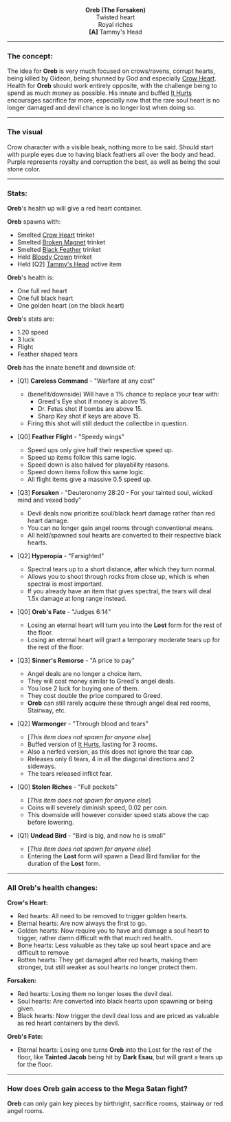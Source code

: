 <p style="text-align: center;">
  <b>Oreb (The Forsaken)</b>
  <br>
  Twisted heart
  <br>
  Royal riches
  <br>
  <b>[A]</b> Tammy's Head
</p>

---


### The concept:

The idea for **Oreb** is very much focused on crows/ravens, corrupt hearts, being killed by Gideon, being shunned by God and especially [Crow Heart](https://bindingofisaacrebirth.fandom.com/wiki/Crow_Heart).
Health for **Oreb** should work entirely opposite, with the challenge being to spend as much money as possible.
His innate and buffed [It Hurts](https://bindingofisaacrebirth.fandom.com/wiki/It_Hurts) encourages sacrifice far more, especially now that the rare soul heart is no longer damaged and devil chance is no longer lost when doing so.

---

### The visual

Crow character with a visible beak, nothing more to be said.
Should start with purple eyes due to having black feathers all over the body and head.
Purple represents royalty and corruption the best, as well as being the soul stone color.

---

### Stats:

**Oreb**'s health up will give a red heart container.

**Oreb** spawns with:
- Smelted [Crow Heart](https://bindingofisaacrebirth.fandom.com/wiki/Crow_Heart) trinket
- Smelted [Broken Magnet](https://bindingofisaacrebirth.fandom.com/wiki/Broken_Magnet) trinket
- Smelted [Black Feather](https://bindingofisaacrebirth.fandom.com/wiki/Black_Feather) trinket
- Held [Bloody Crown](https://bindingofisaacrebirth.fandom.com/wiki/Bloody_Crown) trinket
- Held [Q2] [Tammy's Head](https://bindingofisaacrebirth.fandom.com/wiki/Tammy's_Head) active item

**Oreb**'s health is:
- One full red heart
- One full black heart
- One golden heart (on the black heart)

**Oreb**'s stats are:
- 1.20 speed
- 3 luck
- Flight
- Feather shaped tears

**Oreb** has the innate benefit and downside of:
- [Q1] **Careless Command** - "Warfare at any cost"
  - (benefit/downside) Will have a 1% chance to replace your tear with:
    - Greed's Eye shot if money is above 15.
    - Dr. Fetus shot if bombs are above 15.
    - Sharp Key shot if keys are above 15.
  - Firing this shot will still deduct the collectibe in question.
- [Q0] **Feather Flight** - "Speedy wings"
  - Speed ups only give half their respective speed up.
  - Speed up items follow this same logic.
  - Speed down is also halved for playability reasons.
  - Speed down items follow this same logic.
  - All flight items give a massive 0.5 speed up.
- [Q3] **Forsaken** - "Deuteronomy 28:20 - For your tainted soul, wicked mind and vexed body"
  - Devil deals now prioritize soul/black heart damage rather than red heart damage.
  - You can no longer gain angel rooms through conventional means.
  - All held/spawned soul hearts are converted to their respective black hearts.
- [Q2] **Hyperopia** - "Farsighted"
  - Spectral tears up to a short distance, after which they turn normal.
  - Allows you to shoot through rocks from close up, which is when spectral is most important.
  - If you already have an item that gives spectral, the tears will deal 1.5x damage at long range instead.
- [Q0] **Oreb's Fate** - "Judges 6:14"
  - Losing an eternal heart will turn you into the **Lost** form for the rest of the floor.
  - Losing an eternal heart will grant a temporary moderate tears up for the rest of the floor.
- [Q3] **Sinner's Remorse** - "A price to pay"
  - Angel deals are no longer a choice item.
  - They will cost money similar to Greed's angel deals.
  - You lose 2 luck for buying one of them.
  - They cost double the price compared to Greed.
  - **Oreb** can still rarely acquire these through angel deal red rooms, Stairway, etc.


- [Q2] **Warmonger** - "Through blood and tears"
  - [*This item does not spawn for anyone else*]
  - Buffed version of [It Hurts](https://bindingofisaacrebirth.fandom.com/wiki/It_Hurts), lasting for 3 rooms.
  - Also a nerfed version, as this does not ignore the tear cap.
  - Releases only 6 tears, 4 in all the diagonal directions and 2 sideways.
  - The tears released inflict fear.
- [Q0] **Stolen Riches** - "Full pockets"
  - [*This item does not spawn for anyone else*]
  - Coins will severely diminish speed, 0.02 per coin.
  - This downside will however consider speed stats above the cap before lowering.
- [Q1] **Undead Bird** - "Bird is big, and now he is small"
  - [*This item does not spawn for anyone else*]
  - Entering the **Lost** form will spawn a Dead Bird familiar for the duration of the **Lost** form.

---

### All Oreb's health changes:

**Crow's Heart:**
- Red hearts: All need to be removed to trigger golden hearts.
- Eternal hearts: Are now always the first to go.
- Golden hearts: Now require you to have and damage a soul heart to trigger, rather damn difficult with that much red health.
- Bone hearts: Less valuable as they take up soul heart space and are difficult to remove
- Rotten hearts: They get damaged after red hearts, making them stronger, but still weaker as soul hearts no longer protect them.

**Forsaken:**
- Red hearts: Losing them no longer loses the devil deal.
- Soul hearts: Are converted into black hearts upon spawning or being given.
- Black hearts: Now trigger the devil deal loss and are priced as valuable as red heart containers by the devil.

**Oreb's Fate:**
- Eternal hearts: Losing one turns **Oreb** into the Lost for the rest of the floor, like **Tainted Jacob** being hit by **Dark Esau**, but will grant a tears up for the floor.

---

### How does Oreb gain access to the Mega Satan fight?

**Oreb** can only gain key pieces by birthright, sacrifice rooms, stairway or red angel rooms.
